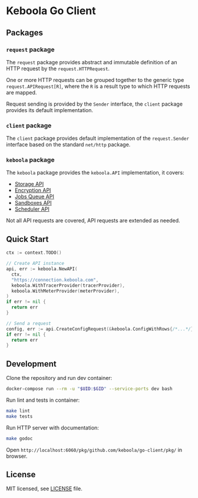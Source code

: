 # Keboola Go Client

## Packages

### `request` package

The `request` package provides abstract and immutable definition of an HTTP request by the `request.HTTPRequest`.

One or more HTTP requests can be grouped together to the generic type `request.APIRequest[R]`,
where the `R` is a result type to which HTTP requests are mapped.

Request sending is provided by the `Sender` interface, the `client` package provides its default implementation.

### `client` package

The `client` package provides default implementation of the `request.Sender` interface based on the standard `net/http` package.

### `keboola` package

The `keboola` package provides the `keboola.API` implementation, it covers:
  - [Storage API](https://keboola.docs.apiary.io/#)
  - [Encryption API](https://keboolaencryption.docs.apiary.io/#)
  - [Jobs Queue API](https://app.swaggerhub.com/apis-docs/keboola/job-queue-api)
  - [Sandboxes API](https://sandboxes.keboola.com/documentation)
  - [Scheduler API](https://app.swaggerhub.com/apis/odinuv/scheduler)

Not all API requests are covered, API requests are extended as needed.

## Quick Start

```go
ctx := context.TODO()

// Create API instance
api, err := keboola.NewAPI(
  ctx, 
  "https://connection.keboola.com", 
  keboola.WithTracerProvider(tracerProvider), 
  keboola.WithMeterProvider(meterProvider),
)
if err != nil {
  return err
}

// Send a request
config, err := api.CreateConfigRequest(&keboola.ConfigWithRows{/*...*/}).Send(ctx)
if err != nil {
  return err
}
```

## Development

Clone the repository and run dev container:
```sh
docker-compose run --rm -u "$UID:$GID" --service-ports dev bash
```

Run lint and tests in container:
```sh
make lint
make tests
```

Run HTTP server with documentation:
```sh
make godoc
```

Open `http://localhost:6060/pkg/github.com/keboola/go-client/pkg/` in browser.

## License

MIT licensed, see [LICENSE](./LICENSE) file.
